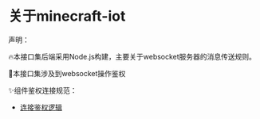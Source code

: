 # 关于minecraft-iot

声明：

🔥本接口集后端采用Node.js构建，主要关于websocket服务器的消息传送规则。

🚀本接口集涉及到websocket操作鉴权

✨组件鉴权连接规范：

  * [连接鉴权逻辑](openConnect.md)
